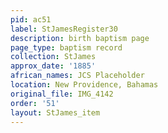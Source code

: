 ```yaml
---
pid: ac51
label: StJamesRegister30
description: birth baptism page
page_type: baptism record
collection: StJames
approx_date: '1885'
african_names: JCS Placeholder
location: New Providence, Bahamas
original_file: IMG_4142
order: '51'
layout: StJames_item
---
```

